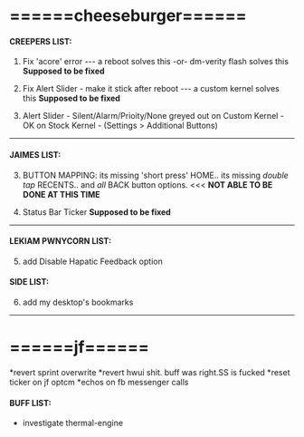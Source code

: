 

# ======cheeseburger======

#### CREEPERS LIST:  

1) Fix 'acore' error  --- a reboot solves this -or- dm-verity flash solves this **Supposed to be fixed**
 
2) Fix Alert Slider - make it stick after reboot  --- a custom kernel solves this   **Supposed to be fixed**

3) Alert Slider - Silent/Alarm/Prioity/None greyed out on Custom Kernel - OK on Stock Kernel - (Settings > Additional Buttons)

---------------
#### JAIMES LIST: 

3) BUTTON MAPPING: its missing 'short press' HOME.. its missing *double tap* RECENTS.. and *all* BACK button options. <<< **NOT ABLE TO BE DONE AT THIS TIME**

4) Status Bar Ticker  **Supposed to be fixed**

---------------

#### LEKIAM PWNYCORN LIST: 

5) add Disable Hapatic Feedback option                         

#### SIDE LIST:

6) add my desktop's bookmarks
---------------

# ======jf======
*revert sprint overwrite
*revert hwui shit. buff was right.SS is fucked
*reset ticker on jf optcm
*echos on fb messenger calls

#### BUFF LIST: 
* investigate thermal-engine
